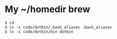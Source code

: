 My ~/homedir brew
=================

	$ cd
	$ ln -s code/dotbin/.bash_aliases .bash_aliases
	$ ln -s code/dotbin/bin dotbin
